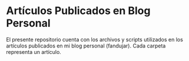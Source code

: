 # Artículos Publicados en Blog Personal 

El presente repositorio cuenta con los archivos y scripts utilizados en los artículos publicados en mi blog personal (fandujar). Cada carpeta representa un artículo.
